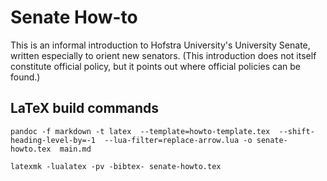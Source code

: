 # Senate How-to  

This is an informal introduction to Hofstra University's University
Senate, written especially to orient new senators. (This introduction
does not itself constitute official policy, but it points out where
official policies can be found.)

## LaTeX build commands 

```
pandoc -f markdown -t latex  --template=howto-template.tex  --shift-heading-level-by=-1  --lua-filter=replace-arrow.lua -o senate-howto.tex  main.md 

latexmk -lualatex -pv -bibtex- senate-howto.tex
```